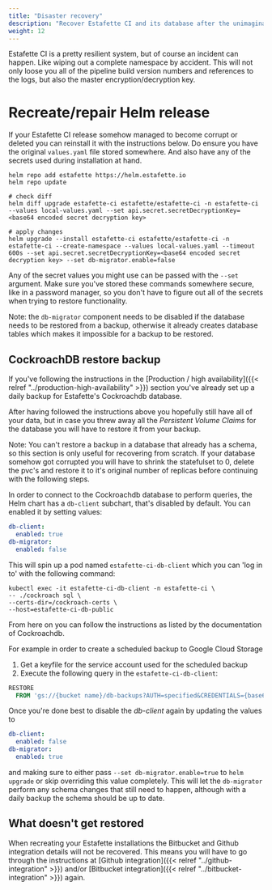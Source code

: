 ```yaml
---
title: "Disaster recovery"
description: "Recover Estafette CI and its database after the unimaginable happened"
weight: 12
---
```


Estafette CI is a pretty resilient system, but of course an incident can happen. Like wiping out a complete namespace by accident. This will not only loose you all of the pipeline build version numbers and references to the logs, but also the master encryption/decryption key.

# Recreate/repair Helm release

If your Estafette CI release somehow managed to become corrupt or deleted you can reinstall it with the instructions below. Do ensure you have the original `values.yaml` file stored somewhere. And also have any of the secrets used during installation at hand.

```
helm repo add estafette https://helm.estafette.io
helm repo update

# check diff
helm diff upgrade estafette-ci estafette/estafette-ci -n estafette-ci --values local-values.yaml --set api.secret.secretDecryptionKey=<base64 encoded secret decryption key>

# apply changes
helm upgrade --install estafette-ci estafette/estafette-ci -n estafette-ci --create-namespace --values local-values.yaml --timeout 600s --set api.secret.secretDecryptionKey=<base64 encoded secret decryption key> --set db-migrator.enable=false
```

Any of the secret values you might use can be passed with the `--set` argument. Make sure you've stored these commands somewhere secure, like in a password manager, so you don't have to figure out all of the secrets when trying to restore functionality.

Note: the `db-migrator` component needs to be disabled if the database needs to be restored from a backup, otherwise it already creates database tables which makes it impossible for a backup to be restored.

## CockroachDB restore backup

If you've following the instructions in the [Production / high availability]({{< relref "../production-high-availability" >}}) section you've already set up a daily backup for Estafette's Cockroachdb database.

After having followed the instructions above you hopefully still have all of your data, but in case you threw away all the _Persistent Volume Claims_ for the database you will have to restore it from your backup.

Note: You can't restore a backup in a database that already has a schema, so this section is only useful for recovering from scratch. If your database somehow got corrupted you will have to shrink the statefulset to 0, delete the pvc's and restore it to it's original number of replicas before continuing with the following steps.

In order to connect to the Cockroachdb database to perform queries, the Helm chart has a `db-client` subchart, that's disabled by default. You can enabled it by setting values:

```yaml
db-client:
  enabled: true
db-migrator:
  enabled: false
```

This will spin up a pod named `estafette-ci-db-client` which you can 'log in to' with the following command:

```
kubectl exec -it estafette-ci-db-client -n estafette-ci \
-- ./cockroach sql \
--certs-dir=/cockroach-certs \
--host=estafette-ci-db-public
```

From here on you can follow the instructions as listed by the documentation of Cockroachdb.

For example in order to create a scheduled backup to Google Cloud Storage

1. Get a keyfile for the service account used for the scheduled backup
2. Execute the following query in the `estafette-ci-db-client`:

```sql
RESTORE
  FROM 'gs://{bucket name}/db-backups?AUTH=specified&CREDENTIALS={base64 encoded key}';
```

Once you're done best to disable the _db-client_ again by updating the values to

```yaml
db-client:
  enabled: false
db-migrator:
  enabled: true
```

and making sure to either pass `--set db-migrator.enable=true` to `helm upgrade` or skip overriding this value completely. This will let the `db-migrator` perform any schema changes that still need to happen, although with a daily backup the schema should be up to date.

## What doesn't get restored

When recreating your Estafette installations the Bitbucket and Github integration details will not be recovered. This means you will have to go through the instructions at [Github integration]({{< relref "../github-integration" >}}) and/or [Bitbucket integration]({{< relref "../bitbucket-integration" >}}) again.